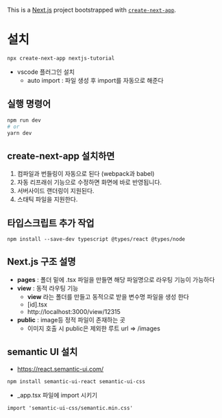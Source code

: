This is a [Next.js](https://nextjs.org/) project bootstrapped with [`create-next-app`](https://github.com/vercel/next.js/tree/canary/packages/create-next-app).

# 설치

```
npx create-next-app nextjs-tutorial
```

- vscode 플러그인 설치
  - auto import : 파일 생성 후 import를 자동으로 해준다

## 실행 명령어

```bash
npm run dev
# or
yarn dev
```

## create-next-app 설치하면

1. 컴파일과 번들링이 자동으로 된다 (webpack과 babel)
2. 자동 리프래쉬 기능으로 수정하면 화면에 바로 반영됩니다.
3. 서버사이드 랜더링이 지원된다.
4. 스태틱 파일을 지원한다.

## 타입스크립트 추가 작업

```
npm install --save-dev typescript @types/react @types/node
```

## Next.js 구조 설명

- **pages** : 폴더 밑에 .tsx 파일을 만들면 해당 파일명으로 라우팅 기능이 가능하다
- **view** : 동적 라우팅 기능
  - **view** 라는 폴더를 만들고 동적으로 받을 변수명 파일을 생성 한다
  - [id].tsx
  - http://localhost:3000/view/12315
- **public** : image등 정적 파일이 존재하는 곳
  - 이미지 호출 시 public은 제외한 루트 url => /images

## semantic UI 설치

- https://react.semantic-ui.com/

```
npm install semantic-ui-react semantic-ui-css
```

- \_app.tsx 파일에 import 시키기

```
import 'semantic-ui-css/semantic.min.css'
```
